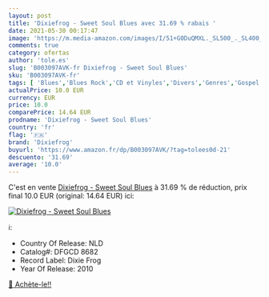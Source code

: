 ```yaml
---
layout: post
title: 'Dixiefrog - Sweet Soul Blues avec 31.69 % rabais '
date: 2021-05-30 00:17:47
image: 'https://m.media-amazon.com/images/I/51+G0DuQMXL._SL500_._SL400_.jpg'
comments: true
category: ofertas
author: 'tole.es'
slug: 'B003097AVK-fr Dixiefrog - Sweet Soul Blues'
sku: 'B003097AVK-fr'
tags: [ 'Blues','Blues Rock','CD et Vinyles','Divers','Genres','Gospel','Musique religieuse et Gospel','Rock','dixiefrog', ]
actualPrice: 10.0 EUR
currency: EUR
price: 10.0
comparePrice: 14.64 EUR
prodname: 'Dixiefrog - Sweet Soul Blues'
country: 'fr'
flag: '🇫🇷'
brand: 'Dixiefrog'
buyurl: 'https://www.amazon.fr/dp/B003097AVK/?tag=tolees0d-21'
descuento: '31.69'
average: '10.0'
---
```


C'est en vente [Dixiefrog - Sweet Soul Blues](https://www.amazon.fr/dp/B003097AVK/?tag=tolees0d-21)  à  31.69 % de réduction, prix final  10.0 EUR (original: 14.64 EUR) ici:

[![Dixiefrog - Sweet Soul Blues](https://m.media-amazon.com/images/I/51+G0DuQMXL._SL500_._SL400_.jpg)](https://www.amazon.fr/dp/B003097AVK/?tag=tolees0d-21)

ℹ️:

- Country Of Release: NLD
- Catalog#: DFGCD 8682
- Record Label: Dixie Frog
- Year Of Release: 2010

[🛒 Achète-le!!](https://www.amazon.fr/dp/B003097AVK/?tag=tolees0d-21)
